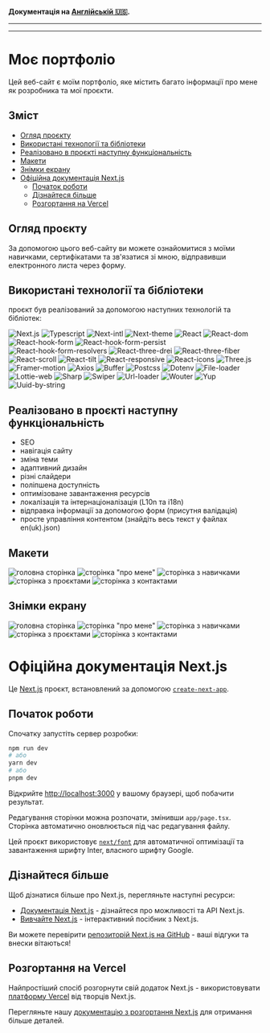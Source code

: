 **Документація на [Aнглійській 🇺🇸](README.md).**

<hr/><hr/>

# Моє портфоліо

Цей веб-сайт є моїм портфоліо, яке містить багато інформації про мене як розробника та мої проєкти.

## Зміст

- [Огляд проєкту](#огляд-проєкту)
- [Використані технології та бібліотеки](#використані-технології-та-бібліотеки)
- [Реалізовано в проєкті наступну функціональність](#реалізовано-в-проєкті-наступну-функціональність)
- [Макети](#макети)
- [Знімки екрану](#знімки-екрану)
- [Офіційна документація Next.js](#офіційна-документація-nextjs)
  - [Початок роботи](#початок-роботи)
  - [Дізнайтеся більше](#дізнайтеся-більше)
  - [Розгортання на Vercel](#розгортання-на-vercel)

## Огляд проєкту

За допомогою цього веб-сайту ви можете ознайомитися з моїми навичками, сертифікатами та зв'язатися зі мною, відправивши електронного листа через форму.

## Використані технології та бібліотеки

проєкт був реалізований за допомогою наступних технологій та бібліотек:

![Next.js](https://img.shields.io/badge/Next.js-13.4.19-mediumslateblue) ![Typescript](https://img.shields.io/badge/Typescript-5.1.6-aquamarine) ![Next-intl](https://img.shields.io/badge/Next%20intl-3.0.0.beta.18-rosybrown) ![Next-theme](https://img.shields.io/badge/Next%20theme-0.2.1-moccasin) ![React](https://img.shields.io/badge/React.js-18.2.0-teal) ![React-dom](https://img.shields.io/badge/React%20dom-18.2.0-azure) ![React-hook-form](https://img.shields.io/badge/React%20hook%20form-7.47.0-orange) ![React-hook-form-persist](https://img.shields.io/badge/React%20hook%20form%20persist-3.0.0-thistle) ![React-hook-form-resolvers](https://img.shields.io/badge/React%20hook%20form%20resolvers-3.3.2-beige) ![React-three-drei](https://img.shields.io/badge/React%20three%20drei-9.88.0-darkslateblue) ![React-three-fiber](https://img.shields.io/badge/React%20three%20fiber-8.14.5-mistyrose) ![React-scroll](https://img.shields.io/badge/React%20scroll-1.9.0-khaki) ![React-tilt](https://img.shields.io/badge/React%20tilt-1.0.2-slategrey) ![React-responsive](https://img.shields.io/badge/React%20responsive-9.0.2-darkslateblue) ![React-icons](https://img.shields.io/badge/React%20icons-4.11.0-lavender) ![Three.js](https://img.shields.io/badge/Three.js-0.156.1-plum) ![Framer-motion](https://img.shields.io/badge/Framer%20motion-10.16.4-peachpuff) ![Axios](https://img.shields.io/badge/Axios-1.6.0-darkturquoise) ![Buffer](https://img.shields.io/badge/Buffer-6.0.3-blueviolet) ![Postcss](https://img.shields.io/badge/Postcss-8.4.29-lightsteelblue) ![Dotenv](https://img.shields.io/badge/Dotenv-16.3.1-goldenrod) ![File-loader](https://img.shields.io/badge/File%20loader-6.2.0-lightskyblue) ![Lottie-web](https://img.shields.io/badge/Lottie%20web-5.12.2-mediumaquamarine) ![Sharp](https://img.shields.io/badge/Sharp-0.32.6-purple) ![Swiper](https://img.shields.io/badge/Swiper-10.3.1-lavenderblush) ![Url-loader](https://img.shields.io/badge/Url%20loader-4.1.1-lightseagreen) ![Wouter](https://img.shields.io/badge/Wouter-2.12.0-moccasin) ![Yup](https://img.shields.io/badge/Yup-1.3.2-sienna) ![Uuid-by-string](https://img.shields.io/badge/Uuid%20by%20string-1.3.2-lightpink)

## Реалізовано в проєкті наступну функціональність

- SEO
- навігація сайту
- зміна теми
- адаптивний дизайн
- різні слайдери
- поліпшена доступність
- оптимізоване завантаження ресурсів
- локалізація та інтернаціоналізація (L10n та i18n)
- відправка інформації за допомогою форм (присутня валідація)
- просте управління контентом (знайдіть весь текст у файлах en(uk).json)

## Макети

![головна сторінка](/public/mockups/home.webp)
![сторінка "про мене"](/public/mockups/about.webp)
![сторінка з навичками](/public/mockups/skills.webp)
![сторінка з проєктами](/public/mockups/projects.webp)
![сторінка з контактами](/public/mockups/contacts.webp)

## Знімки екрану

![головна сторінка](/public/images/opengraph/uk/home.webp)
![сторінка "про мене"](/public/images/opengraph/uk/about.webp)
![сторінка з навичками](/public/images/opengraph/uk/skills.webp)
![сторінка з проєктами](/public/images/opengraph/uk/projects.webp)
![сторінка з контактами](/public/images/opengraph/uk/contacts.webp)

# Офіційна документація Next.js

Це [Next.js](https://nextjs.org/) проєкт, встановлений за допомогою [`create-next-app`](https://github.com/vercel/next.js/tree/canary/packages/create-next-app).

## Початок роботи

Спочатку запустіть сервер розробки:

```bash
npm run dev
# або
yarn dev
# або
pnpm dev
```

Відкрийте [http://localhost:3000](http://localhost:3000) у вашому браузері, щоб побачити результат.

Редагування сторінки можна розпочати, змінивши `app/page.tsx`. Сторінка автоматично оновлюється під час редагування файлу.

Цей проєкт використовує [`next/font`](https://nextjs.org/docs/basic-features/font-optimization) для автоматичної оптимізації та завантаження шрифту Inter, власного шрифту Google.

## Дізнайтеся більше

Щоб дізнатися більше про Next.js, перегляньте наступні ресурси:

- [Документація Next.js](https://nextjs.org/docs) - дізнайтеся про можливості та API Next.js.
- [Вивчайте Next.js](https://nextjs.org/learn) - інтерактивний посібник з Next.js.

Ви можете перевірити [репозиторій Next.js на GitHub](https://github.com/vercel/next.js/) - ваші відгуки та внески вітаються!

## Розгортання на Vercel

Найпростіший спосіб розгорнути свій додаток Next.js - використовувати [платформу Vercel](https://vercel.com/new?utm_medium=default-template&filter=next.js&utm_source=create-next-app&utm_campaign=create-next-app-readme) від творців Next.js.

Перегляньте нашу [документацію з розгортання Next.js](https://nextjs.org/docs/deployment) для отримання більше деталей.
